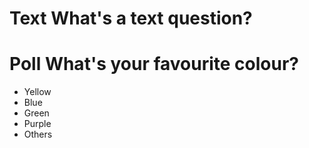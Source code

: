 # Text What's a text question? 

# Poll What's your favourite colour? 

- Yellow
- Blue
- Green
- Purple
- Others
